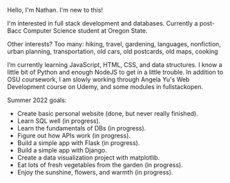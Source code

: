 Hello, I'm Nathan. I'm new to this! 

I'm interested in full stack development and databases. Currently a post-Bacc Computer Science student at Oregon State.

Other interests? Too many: hiking, travel, gardening, languages, nonfiction, urban planning, transportation, old cars, old postcards, old maps, cooking

I’m currently learning JavaScript, HTML, CSS, and data structures. I know a little bit of Python and enough NodeJS to get in a little trouble. In addition to OSU coursework, I am slowly working through Angela Yu's Web Development course on Udemy, and some modules in fullstackopen. 

Summer 2022 goals: 
 * Create basic personal website (done, but never really finished).
 * Learn SQL well (in progress). 
 * Learn the fundamentals of DBs (in progress). 
 * Figure out how APIs work (in progress). 
 * Build a simple app with Flask (in progress). 
 * Build a simple app with Django. 
 * Create a data visualization project with matplotlib. 
 * Eat lots of fresh vegetables from the garden (in progress).
 * Enjoy the sunshine, flowers, and warmth (in progress).

